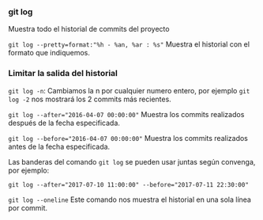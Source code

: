 ### git log
Muestra todo el historial de commits del proyecto

`git log --pretty=format:"%h - %an, %ar : %s"`
Muestra el historial con el formato que indiquemos.


### Limitar la salida del historial
`git log -n`: Cambiamos la n por cualquier numero entero, por ejemplo `git log -2` nos mostrará los 2 commits más recientes.

`git log --after="2016-04-07 00:00:00"` Muestra los commits realizados después de la fecha especificada.

`git log --before="2016-04-07 00:00:00"` Muestra los commits realizados antes de la fecha especificada.

Las banderas del comando `git log` se pueden usar juntas según convenga, por ejemplo:

`git log --after="2017-07-10 11:00:00" --before="2017-07-11 22:30:00"`

`git log --oneline`
Este comando nos muestra el historial en una sola línea por commit.